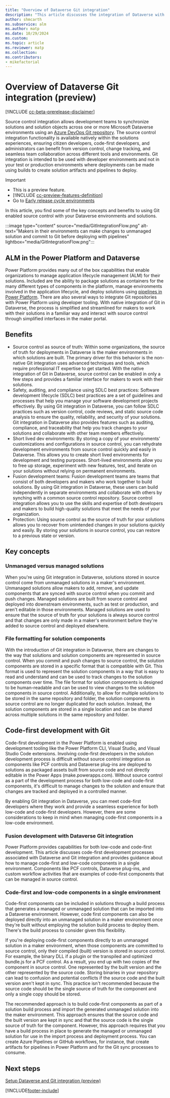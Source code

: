 ```yaml
---
title: "Overview of Dataverse Git integration"
description: "This article discusses the integration of Dataverse with Git, focusing on high level concepts and requirements."
author: shmcarth
ms.subservice: alm
ms.author: matp
ms.date: 10/29/2024
ms.custom: 
ms.topic: article
ms.reviewer: matp
ms.collection: 
ms.contributors:
- mikefactorial
---
```


# Overview of Dataverse Git integration (preview)

[!INCLUDE [cc-beta-prerelease-disclaimer](../../includes/cc-beta-prerelease-disclaimer.md)]

Source control integration allows development teams to synchronize solutions and solution objects across one or more Microsoft Dataverse environments using an [Azure DevOps Git repository](../../azure/devops/repos/get-started/what-is-repos?view=azure-devops). The source control integration functionality is available natively within the solutions experiences, ensuring citizen developers, code-first developers, and administrators can benefit from version control, change tracking, and seamless team collaboration across different tools and environments. Git integration is intended to be used with developer environments and not in your test or production environments where deployments can be made using builds to create solution artifacts and pipelines to deploy.

> [!IMPORTANT]
>
> - This is a preview feature.
> - [!INCLUDE [cc-preview-features-definition](../../includes/cc-preview-features-definition.md)]
> -  Go to [Early release cycle environments](/power-platform/admin/early-release#create-early-release-cycle-environments)

In this article, you find some of the key concepts and benefits to using Git enabled source control with your Dataverse environments and solutions.

:::image type="content" source="media/GitIntegrationFlow.png" alt-text="Makers in their environments can make changes to unmanaged solution and commit to Git before deploying with pipelines" lightbox="media/GitIntegrationFlow.png":::

## ALM in the Power Platform and Dataverse

Power Platform provides many out of the box capabilities that enable organizations to manage application lifecycle management (ALM) for their solutions. Included are the ability to package solutions as containers for the many different types of components in the platform, manage environments involved in the application lifecycle, and deploy solutions using [pipelines in Power Platform](../pipelines.md). There are also several ways to integrate Git repositories with Power Platform using developer tooling. With native integration of Git in Dataverse, the process is simplified and streamlined for makers to work with their solutions in a familiar way and interact with source control through simplified interfaces in the maker portal.

## Benefits

- Source control as source of truth: Within some organizations, the source of truth for deployments in Dataverse is the maker environments in which solutions are built. The primary driver for this behavior is the non-native Git integration uses advanced techniques and tools, which require professional IT expertise to get started. With the native integration of Git in Dataverse, source control can be enabled in only a few steps and provides a familiar interface for makers to work with their solutions.
- Safety, auditing, and compliance using SDLC best practices: Software development lifecycle (SDLC) best practices are a set of guidelines and processes that help you manage your software development projects effectively. By using Git integration in Dataverse, you can follow SDLC practices such as version control, code reviews, and static source code analysis to ensure the quality, reliability, and security of your solutions. Git integration in Dataverse also provides features such as auditing, compliance, and traceability that help you track changes to your solutions and collaborate with other team members effectively.
- Short lived dev environments: By storing a copy of your environments' customizations and configurations in source control, you can rehydrate development environments from source control quickly and easily in Dataverse. This allows you to create short lived environments for development and testing purposes. Short-lived environments allow you to free up storage, experiment with new features, test, and iterate on your solutions without relying on permanent environments.
- Fusion development teams: Fusion development teams are teams that consist of both developers and makers who work together to build solutions. By using Git integration in Dataverse, these users can build independently in separate environments and collaborate with others by synching with a common source control repository.  Source control integration allows you to use the skills and expertise of both developers and makers to build high-quality solutions that meet the needs of your organization.
- Protection: Using source control as the source of truth for your solutions allows you to recover from unintended changes in your solutions quickly and easily. By storing your solutions in source control, you can restore to a previous state or version.

## Key concepts

### Unmanaged versus managed solutions

When you're using Git integration in Dataverse, solutions stored in source control come from unmanaged solutions in a maker's environment. Unmanaged solutions allow makers to add, remove, and update components that are synced with source control when you commit and push changes. Managed solutions are built from source control and deployed into downstream environments, such as test or production, and aren't editable in those environments. Managed solutions are used to ensure that the source of truth for your solutions is always source control and that changes are only made in a maker's environment before they're added to source control and deployed elsewhere.

### File formatting for solution components

With the introduction of Git integration in Dataverse, there are changes to the way that solutions and solution components are represented in source control. When you commit and push changes to source control, the solution components are stored in a specific format that is compatible with Git. This format is used to represent the solution components in a way that is easy to read and understand and can be used to track changes to the solution components over time. The file format for solution components is designed to be human-readable and can be used to view changes to the solution components in source control. Additionally, to allow for multiple solutions to be stored in the same repository and folder, the solution components in source control are no longer duplicated for each solution. Instead, the solution components are stored in a single location and can be shared across multiple solutions in the same repository and folder.

## Code-first development with Git

Code-first development in the Power Platform is enabled using development tooling like the Power Platform CLI, Visual Studio, and Visual Studio Code extensions. Involving code-first developers in the solution development process is difficult without source control integration as components like PCF controls and Dataverse plug-ins are deployed to solutions as packaged assets built from source code and not directly editable in the Power Apps (make.powerapps.com). Without source control as a part of the development process for both low-code and code-first components, it's difficult to manage changes to the solution and ensure that changes are tracked and deployed in a controlled manner.

By enabling Git integration in Dataverse, you can meet code-first developers where they work and provide a seamless experience for both low-code and code-first developers. However, there are some considerations to keep in mind when managing code-first components in a low-code environment.

### Fusion development with Dataverse Git integration

Power Platform provides capabilities for both low-code and code-first development. This article discusses code-first development processes associated with Dataverse and Git integration and provides guidance about how to manage code-first and low-code components in a single environment. Components like PCF controls, Dataverse plug-ins, and custom workflow activities that are examples of code-first components that can be managed in source control.

### Code-first and low-code components in a single environment

Code-first components can be included in solutions through a build process that generates a managed or unmanaged solution that can be imported into a Dataverse environment. However, code first components can also be deployed directly into an unmanaged solution in a maker environment once they're built without employing the solution build process to deploy them. There's the build process to consider given this flexibility.

If you're deploying code-first components directly to an unmanaged solution in a maker environment, when those components are committed to source control, only their compiled (built) version is stored in source control. For example, the binary DLL if a plugin or the transpiled and optimized bundle.js for a PCF control. As a result, you end up with two copies of the component in source control. One represented by the built version and the other represented by the source code. Storing binaries in your repository can lead to confusion and potential conflicts if the source code and the built version aren't kept in sync. This practice isn't recommended because the source code should be the single source of truth for the component and only a single copy should be stored.

The recommended approach is to build code-first components as part of a solution build process and import the generated unmanaged solution into the maker environment. This approach ensures that the source code and the built version are kept in sync and that the source code is the single source of truth for the component. However, this approach requires that you have a build process in place to generate the managed or unmanaged solution for use in the import process and deployment process. You can create Azure Pipelines or GitHub workflows, for instance, that create artifacts for pipelines in Power Platform and for the Git sync processes to consume.

## Next steps

[Setup Dataverse and Git integration (preview)](/power-platform/alm/git-integration/connecting-to-git)  

[!INCLUDE[footer-include](../../includes/footer-banner.md)]
